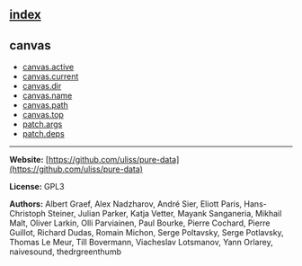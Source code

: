 [index](../index.html)
---

## canvas
* [canvas.active](../canvas.active.html)
* [canvas.current](../canvas.current.html)
* [canvas.dir](../canvas.dir.html)
* [canvas.name](../canvas.name.html)
* [canvas.path](../canvas.path.html)
* [canvas.top](../canvas.top.html)
* [patch.args](../patch.args.html)
* [patch.deps](../patch.deps.html)

---
**Website:** [https://github.com/uliss/pure-data](https://github.com/uliss/pure-data)

**License:** GPL3

**Authors:** Albert Graef, Alex Nadzharov, André Sier, Eliott Paris, Hans-Christoph Steiner, Julian Parker, Katja Vetter, Mayank Sanganeria, Mikhail Malt, Oliver Larkin, Olli Parviainen, Paul Bourke, Pierre Cochard, Pierre Guillot, Richard Dudas, Romain Michon, Serge Poltavsky, Serge Potlavsky, Thomas Le Meur, Till Bovermann, Viacheslav Lotsmanov, Yann Orlarey, naivesound, thedrgreenthumb
